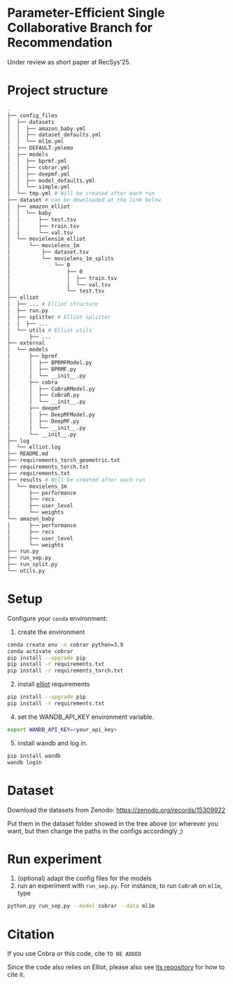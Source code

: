 # Parameter-Efficient Single Collaborative Branch for Recommendation
Under review as short paper at RecSys'25.

# Project structure
```bash
.
├── config_files
│  ├── datasets
│  │  ├── amazon_baby.yml
│  │  ├── dataset_defaults.yml
│  │  └── ml1m.yml
│  ├── DEFAULT.ymlemo
│  ├── models
│  │  ├── bprmf.yml
│  │  ├── cobrar.yml
│  │  ├── deepmf.yml
│  │  ├── model_defaults.yml
│  │  └── simple.yml
│  └── tmp.yml # Will be created after each run
├── dataset # can be downloaded at the link below
│  ├── amazon_elliot
│  │  └── baby
│  │      ├── test.tsv
│  │      ├── train.tsv
│  │      └── val.tsv
│  └── movielens1m_elliot
│      └── movielens_1m
│          ├── dataset.tsv
│          └── movielens_1m_splits
│              └── 0
│                  ├── 0
│                  │  ├── train.tsv
│                  │  └── val.tsv
│                  └── test.tsv
├── elliot
│  ├── ... # Elliot structure
│  ├── run.py
│  ├── splitter # Elliot splitter
│  │  ├── ...
│  └── utils # Elliot utils
│      ├── ...
├── external
│  └── models
│      ├── bprmf
│      │  ├── BPRMFModel.py
│      │  ├── BPRMF.py
│      │  └── __init__.py
│      ├── cobra
│      │  ├── CoBraRModel.py
│      │  ├── CoBraR.py
│      │  └── __init__.py
│      ├── deepmf
│      │  ├── DeepMFModel.py
│      │  ├── DeepMF.py
│      │  └── __init__.py
│      └── __init__.py
├── log
│  └── elliot.log
├── README.md
├── requirements_torch_geometric.txt
├── requirements_torch.txt
├── requirements.txt
├── results # Will be created after each run
│  └── movielens_1m
│      ├── performance
│      ├── recs
│      ├── user_level
│      └── weights
└── amazon_baby
│      ├── performance
│      ├── recs
│      ├── user_level
│      └── weights
├── run.py
├── run_sep.py
├── run_split.py
└── utils.py
```

# Setup
Configure your `conda` environment:
 1. create the environment
```bash
conda create env -n cobrar python=3.9
conda activate cobrar
pip install --upgrade pip
pip install -r requirements.txt
pip install -r requirements_torch.txt 
```
 2. install [elliot](https://github.com/sisinflab/elliot) requirements
```bash
pip install --upgrade pip
pip install -r requirements.txt
```
 4. set the WANDB_API_KEY environment variable.
```bash
export WANDB_API_KEY=<your_api_key>
```
5. install wandb and log in.
```bash
pip install wandb
wandb login
```

# Dataset
Download the datasets from Zenodo:
https://zenodo.org/records/15309922

Put them in the dataset folder showed in the tree above (or wherever you want, but then change the paths in the configs accordingly ;)

# Run experiment
1. (optional) adapt the config files for the models
2. run an experiment with `run_sep.py`. For instance, to run `CoBraR` on `ml1m`, type
```bash
python.py run_sep.py --model cobrar --data ml1m
```
# Citation 
If you use Cobra or this code, cite
```TO BE ADDED```

Since the code also relies on Elliot, please also see [its repository](https://github.com/sisinflab/elliot) for how to cite it. 